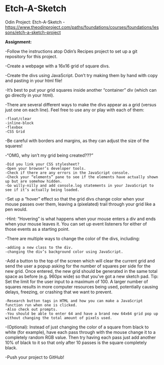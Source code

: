 # Etch-A-Sketch
Odin Project: Etch-A-Sketch - https://www.theodinproject.com/paths/foundations/courses/foundations/lessons/etch-a-sketch-project

**Assignment:**

-Follow the instructions atop Odin’s Recipes project to set up a git repository for this project.

-Create a webpage with a 16x16 grid of square divs.

  -Create the divs using JavaScript. Don’t try making them by hand with copy and pasting in your html file!
  
  -It’s best to put your grid squares inside another “container” div (which can go directly in your html).
  
  -There are several different ways to make the divs appear as a grid (versus just one on each line). Feel free to use any or play with each of them:
  
    -float/clear
    -inline-block
    -flexbox
    -CSS Grid
    
  -Be careful with borders and margins, as they can adjust the size of the squares!
  
  -“OMG, why isn’t my grid being created???”
  
    -Did you link your CSS stylesheet?
    -Open your browser’s developer tools.
    -Check if there are any errors in the JavaScript console.
    -Check your “elements” pane to see if the elements have actually shown up but are somehow hidden.
    -Go willy-nilly and add console.log statements in your JavaScript to see if it’s actually being loaded.

-Set up a “hover” effect so that the grid divs change color when your mouse passes over them, leaving a (pixelated) trail through your grid like a pen would.
  
  -Hint: “Hovering” is what happens when your mouse enters a div and ends when your mouse leaves it. You can set up event listeners for either of those events as a starting point.
  
  -There are multiple ways to change the color of the divs, including:

    -adding a new class to the div.
    -changing the div’s background color using JavaScript.
    
-Add a button to the top of the screen which will clear the current grid and send the user a popup asking for the number    of squares per side for the new grid. Once entered, the new grid should be generated in the same total space as          before (e.g. 960px wide) so that you’ve got a new sketch pad. Tip: Set the limit for the user input to a maximum of      100. A larger number of squares results in more computer resources being used, potentially causing delays, freezing,    or crashing that we want to prevent.

    -Research button tags in HTML and how you can make a JavaScript function run when one is clicked.
    -Also check out prompts.
    -You should be able to enter 64 and have a brand new 64x64 grid pop up without changing the total amount of pixels used.
    
-(Optional): Instead of just changing the color of a square from black to white (for example), have each pass through with the mouse change it to a completely random RGB value. Then try having each pass just add another 10% of black to it so that only after 10 passes is the square completely black.

-Push your project to GitHub!

